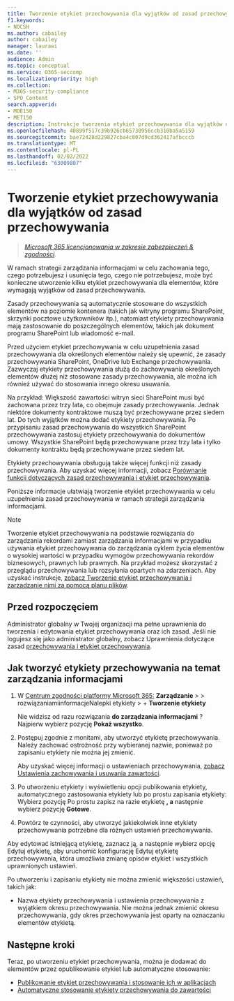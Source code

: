 ```yaml
---
title: Tworzenie etykiet przechowywania dla wyjątków od zasad przechowywania
f1.keywords:
- NOCSH
ms.author: cabailey
author: cabailey
manager: laurawi
ms.date: ''
audience: Admin
ms.topic: conceptual
ms.service: O365-seccomp
ms.localizationpriority: high
ms.collection:
- M365-security-compliance
- SPO_Content
search.appverid:
- MOE150
- MET150
description: Instrukcje tworzenia etykiet przechowywania dla wyjątków od zasad przechowywania na potrzeby zarządzania informacjami w celu zachowania tego, czego potrzebujesz, i usunięcia tego, co nie jest potrzebne.
ms.openlocfilehash: 40899f517c39b926cb65730956ccb310ba5a5159
ms.sourcegitcommit: bae72428d229827cba4c807d9cd362417afbcccb
ms.translationtype: MT
ms.contentlocale: pl-PL
ms.lasthandoff: 02/02/2022
ms.locfileid: "63009807"
---
```

# <a name="create-retention-labels-for-exceptions-to-your-retention-policies"></a>Tworzenie etykiet przechowywania dla wyjątków od zasad przechowywania

>*[Microsoft 365 licencjonowania w zakresie zabezpieczeń & zgodności](/office365/servicedescriptions/microsoft-365-service-descriptions/microsoft-365-tenantlevel-services-licensing-guidance/microsoft-365-security-compliance-licensing-guidance).*

W ramach strategii zarządzania informacjami w celu zachowania tego, czego potrzebujesz i usunięcia tego, czego nie potrzebujesz, może być konieczne utworzenie kilku etykiet przechowywania dla elementów, które wymagają wyjątków od zasad przechowywania. 

Zasady przechowywania są automatycznie stosowane do wszystkich elementów na poziomie kontenera (takich jak witryny programu SharePoint, skrzynki pocztowe użytkowników itp.), natomiast etykiety przechowywania mają zastosowanie do poszczególnych elementów, takich jak dokument programu SharePoint lub wiadomość e-mail.

Przed użyciem etykiet przechowywania w [](retention.md#the-principles-of-retention-or-what-takes-precedence) celu uzupełnienia zasad przechowywania dla określonych elementów należy się upewnić, że zasady przechowywania SharePoint, OneDrive lub Exchange przechowywania. Zazwyczaj etykiety przechowywania służą do zachowywania określonych elementów dłużej niż stosowane zasady przechowywania, ale można ich również używać do stosowania innego okresu usuwania.

Na przykład: Większość zawartości witryn sieci SharePoint musi być zachowana przez trzy lata, co obejmuje zasady przechowywania. Jednak niektóre dokumenty kontraktowe muszą być przechowywane przez siedem lat. Do tych wyjątków można dodać etykiety przechowywania. Po przypisaniu zasad przechowywania do wszystkich SharePoint przechowywania zastosuj etykiety przechowywania do dokumentów umowy. Wszystkie SharePoint będą przechowywane przez trzy lata i tylko dokumenty kontraktu będą przechowywane przez siedem lat.

Etykiety przechowywania obsługują także więcej funkcji niż zasady przechowywania. Aby uzyskać więcej informacji, zobacz [Porównanie funkcji dotyczących zasad przechowywania i etykiet przechowywania](retention.md#compare-capabilities-for-retention-policies-and-retention-labels).

Poniższe informacje ułatwiają tworzenie etykiet przechowywania w celu uzupełnienia zasad przechowywania w ramach strategii zarządzania informacjami.

> [!NOTE]
> Tworzenie etykiet przechowywania na podstawie  rozwiązania do zarządzania rekordami  zamiast zarządzania informacjami w przypadku używania etykiet przechowywania do zarządzania cyklem życia elementów o wysokiej wartości w przypadku wymogów przechowywania rekordów biznesowych, prawnych lub prawnych. Na przykład możesz skorzystać z przeglądu przechowywania lub rozsyłania opartych na zdarzeniach. Aby uzyskać instrukcje, [zobacz Tworzenie etykiet przechowywania i zarządzanie nimi za pomocą planu plików](file-plan-manager.md).

## <a name="before-you-begin"></a>Przed rozpoczęciem

Administrator globalny w Twojej organizacji ma pełne uprawnienia do tworzenia i edytowania etykiet przechowywania oraz ich zasad. Jeśli nie logujesz się jako administrator globalny, zobacz Uprawnienia dotyczące zasad [przechowywania i etykiet przechowywania](get-started-with-information-governance.md#permissions-for-retention-policies-and-retention-labels).

## <a name="how-to-create-retention-labels-for-information-governance"></a>Jak tworzyć etykiety przechowywania na temat zarządzania informacjami

1. W [Centrum zgodności platformy Microsoft 365:](https://compliance.microsoft.com/) **Zarządzanie** >  >  rozwiązaniamiinformacjeNalepki etykiety > + **Tworzenie etykiety**
    
    Nie widzisz od razu rozwiązania **do zarządzania informacjami** ? Najpierw wybierz pozycję **Pokaż wszystko**. 

2. Postępuj zgodnie z monitami, aby utworzyć etykietę przechowywania. Należy zachować ostrożność przy wybieranej nazwie, ponieważ po zapisaniu etykiety nie można jej zmienić.
    
    Aby uzyskać więcej informacji o ustawieniach przechowywania, [zobacz Ustawienia zachowywania i usuwania zawartości](retention-settings.md#settings-for-retaining-and-deleting-content).

3. Po utworzeniu etykiety i wyświetleniu opcji publikowania etykiety, automatycznego zastosowania etykiety lub po prostu zapisania etykiety: Wybierz pozycję Po prostu zapisz na razie etykietę **, a** następnie wybierz pozycję **Gotowe**.

4. Powtórz te czynności, aby utworzyć jakiekolwiek inne etykiety przechowywania potrzebne dla różnych ustawień przechowywania.

Aby edytować istniejącą etykietę, zaznacz ją, a następnie wybierz  opcję Edytuj etykietę, aby uruchomić konfigurację Edytuj etykietę przechowywania, która umożliwia zmianę opisów etykiet i wszystkich uprawnionych ustawień.

Po utworzeniu i zapisaniu etykiety nie można zmienić większości ustawień, takich jak:
- Nazwa etykiety przechowywania i ustawienia przechowywania z wyjątkiem okresu przechowywania. Nie można jednak zmienić okresu przechowywania, gdy okres przechowywania jest oparty na oznaczaniu elementów etykietą.

## <a name="next-steps"></a>Następne kroki

Teraz, po utworzeniu etykiet przechowywania, można je dodawać do elementów przez opublikowanie etykiet lub automatyczne stosowanie:
- [Publikowanie etykiet przechowywania i stosowanie ich w aplikacjach](create-apply-retention-labels.md)
- [Automatyczne stosowanie etykiety przechowywania do zawartości](apply-retention-labels-automatically.md)